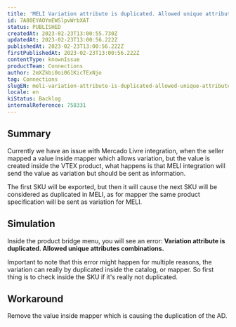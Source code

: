 ```yaml
---
title: 'MELI Variation attribute is duplicated. Allowed unique attributes combinations.'
id: 7A80EYAOYmEWSlpvWrbXAT
status: PUBLISHED
createdAt: 2023-02-23T13:00:55.730Z
updatedAt: 2023-02-23T13:00:56.222Z
publishedAt: 2023-02-23T13:00:56.222Z
firstPublishedAt: 2023-02-23T13:00:56.222Z
contentType: knownIssue
productTeam: Connections
author: 2mXZkbi0oi061KicTExNjo
tag: Connections
slugEN: meli-variation-attribute-is-duplicated-allowed-unique-attributes-combinations
locale: en
kiStatus: Backlog
internalReference: 758331
---
```


## Summary



Currently we have an issue with Mercado Livre integration, when the seller mapped a value inside mapper which allows variation, but the value is created inside the VTEX product, what happens is that MELI integration will send the value as variation but should be sent as information.

The first SKU will be exported, but then it will cause the next SKU will be considered as duplicated in MELI, as for mapper the same product specification will be sent as variation for MELI.


##

## Simulation



Inside the product bridge menu, you will see an error: **Variation attribute is duplicated. Allowed unique attributes combinations.**

Important to note that this error might happen for multiple reasons, the variation can really by duplicated inside the catalog, or mapper. So first thing is to check inside the SKU if it's really not duplicated.


##

## Workaround



Remove the value inside mapper which is causing the duplication of the AD.





